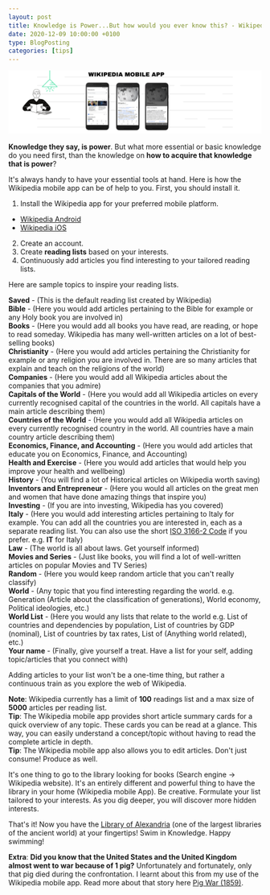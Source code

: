 ```yaml
---
layout: post
title: Knowledge is Power...But how would you ever know this? - Wikipedia Mobile App to the Rescue
date: 2020-12-09 10:00:00 +0100
type: BlogPosting
categories: [tips]
---
```

![Wikipedia Mobile App Cover](/assets/wikipedia_mobile_app_cover.png)

**Knowledge they say, is power**. But what more essential or basic knowledge do you need first, than the knowledge on **how to acquire that knowledge that is power**?

It's always handy to have your essential tools at hand. Here is how the Wikipedia mobile app can be of help to you. First, you should install it.

1. Install the Wikipedia app for your preferred mobile platform.
- [Wikipedia Android](https://play.google.com/store/apps/details?id=org.wikipedia)
- [Wikipedia iOS](https://apps.apple.com/us/app/wikipedia/id324715238)
2. Create an account.
3. Create **reading lists** based on your interests.
4. Continuously add articles you find interesting to your tailored reading lists.

Here are sample topics to inspire your reading lists.

**Saved** - (This is the default reading list created by Wikipedia)  
**Bible** - (Here you would add articles pertaining to the Bible for example or any Holy book you are involved in)  
**Books** - (Here you would add all books you have read, are reading, or hope to read someday. Wikipedia has many well-written articles on a lot of best-selling books)  
**Christianity** - (Here you would add articles pertaining the Christianity for example or any religion you are involved in. There are so many articles that explain and teach on the religions of the world)  
**Companies** - (Here you would add all Wikipedia articles about the companies that you admire)  
**Capitals of the World** - (Here you would add all Wikipedia articles on every currently recognised capital of the countries in the world. All capitals have a main article describing them)  
**Countries of the World** - (Here you would add all Wikipedia articles on every currently recognised country in the world. All countries have a main country article describing them)  
**Economics, Finance, and Accounting** - (Here you would add articles that educate you on Economics, Finance, and Accounting)  
**Health and Exercise** - (Here you would add articles that would help you improve your health and wellbeing)  
**History** - (You will find a lot of Historical articles on Wikipedia worth saving)  
**Inventors and Entrepreneur** - (Here you would all articles on the great men and women that have done amazing things that inspire you)  
**Investing** - (If you are into investing, Wikipedia has you covered)  
**Italy** - (Here you would add interesting articles pertaining to Italy for example. You can add all the countries you are interested in, each as a separate reading list. You can also use the short [ISO 3166-2 Code](https://en.wikipedia.org/wiki/ISO_3166-2) if you prefer. e.g. **IT** for Italy)  
**Law** - (The world is all about laws. Get yourself informed)  
**Movies and Series** - (Just like books, you will find a lot of well-written articles on popular Movies and TV Series)  
**Random** - (Here you would keep random article that you can't really classify)  
**World** - (Any topic that you find interesting regarding the world. e.g. Generation (Article about the classification of generations), World economy, Political ideologies, etc.)  
**World List** - (Here you would any lists that relate to the world e.g. List of countries and dependencies by population, List of countries by GDP (nominal), List of countries by tax rates, List of (Anything world related), etc.)  
**Your name** - (Finally, give yourself a treat. Have a list for your self, adding topic/articles that you connect with)  


Adding articles to your list won't be a one-time thing, but rather a continuous train as you explore the web of Wikipedia.

**Note**: Wikipedia currently has a limit of **100** readings list and a max size of **5000** articles per reading list.  
**Tip**: The Wikipedia mobile app provides short article summary cards for a quick overview of any topic. These cards you can be read at a glance. This way, you can easily understand a concept/topic without having to read the complete article in depth.  
**Tip**: The Wikipedia mobile app also allows you to edit articles. Don't just consume! Produce as well.

It's one thing to go to the library looking for books (Search engine -> Wikipedia website). It's an entirely different and powerful thing to have the library in your home (Wikipedia mobile App).
Be creative. Formulate your list tailored to your interests. As you dig deeper, you will discover more hidden interests.

That's it! Now you have the [Library of Alexandria](https://en.wikipedia.org/wiki/Library_of_Alexandria) (one of the largest libraries of the ancient world) at your fingertips!
Swim in Knowledge. Happy swimming!

**Extra**: **Did you know that the United States and the United Kingdom almost went to war because of 1 pig?** Unfortunately and fortunately, only that pig died during the confrontation. I learnt about this from my use of the Wikipedia mobile app. Read more about that story here [Pig War (1859)](https://en.wikipedia.org/wiki/Pig_War_(1859)).  